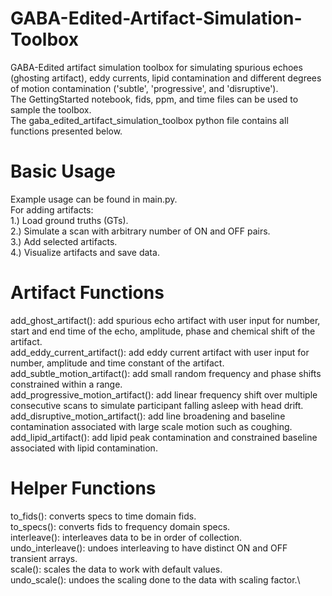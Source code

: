 # GABA-Edited-Artifact-Simulation-Toolbox
GABA-Edited artifact simulation toolbox for simulating spurious echoes (ghosting artifact), eddy currents, lipid contamination and different degrees of motion contamination ('subtle', 'progressive', and 'disruptive').\
The GettingStarted notebook, fids, ppm, and time files can be used to sample the toolbox.\
The gaba_edited_artifact_simulation_toolbox python file contains all functions presented below.

# Basic Usage
Example usage can be found in main.py.\
For adding artifacts:\
1.) Load ground truths (GTs).\
2.) Simulate a scan with arbitrary number of ON and OFF pairs.\
3.) Add selected artifacts.\
4.) Visualize artifacts and save data.

# Artifact Functions
add_ghost_artifact(): add spurious echo artifact with user input for number, start and end time of the echo, amplitude, phase and chemical shift of the artifact.\
add_eddy_current_artifact(): add eddy current artifact with user input for number, amplitude and time constant of the artifact.\
add_subtle_motion_artifact(): add small random frequency and phase shifts constrained within a range.\
add_progressive_motion_artifact(): add linear frequency shift over multiple consecutive scans to simulate participant falling asleep with head drift.\
add_disruptive_motion_artifact(): add line broadening and baseline contamination associated with large scale motion such as coughing.\
add_lipid_artifact(): add lipid peak contamination and constrained baseline associated with lipid contamination.

# Helper Functions
to_fids(): converts specs to time domain fids.\
to_specs(): converts fids to frequency domain specs.\
interleave(): interleaves data to be in order of collection.\
undo_interleave(): undoes interleaving to have distinct ON and OFF transient arrays.\
scale(): scales the data to work with default values.\
undo_scale(): undoes the scaling done to the data with scaling factor.\
